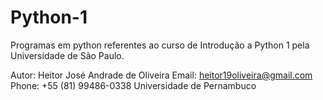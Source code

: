 # Python-1
Programas em python referentes ao curso de Introdução a Python 1 pela Universidade de São Paulo.

Autor: Heitor José Andrade de Oliveira
Email: heitor19oliveira@gmail.com
Phone: +55 (81) 99486-0338
Universidade de Pernambuco
